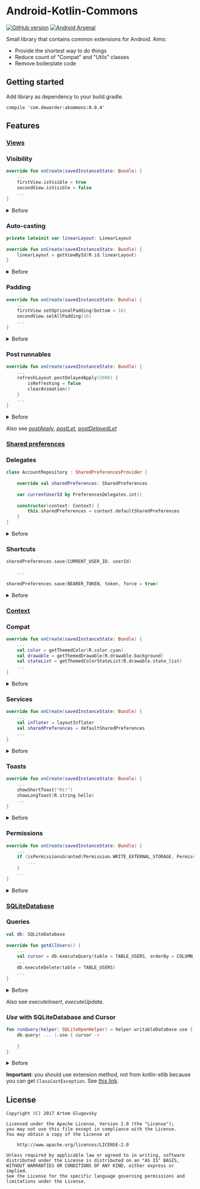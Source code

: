 # Android-Kotlin-Commons

[![GitHub version](https://badge.fury.io/gh/dewarder%2FAndroid-Kotlin-Commons.svg)](https://badge.fury.io/gh/dewarder%2FAndroid-Kotlin-Commons)
[![Android Arsenal](https://img.shields.io/badge/Android%20Arsenal-AndroidKotlinCommons-blue.svg?style=flat)](https://android-arsenal.com/details/1/5343)

Small library that contains common extensions for Android. Aims:
- Provide the shortest way to do things
- Reduce count of "Compat" and "Utils" classes
- Remove boilerplate code

## Getting started

Add library as dependency to your build.gradle.

```
compile 'com.dewarder:akommons:0.0.4'
```

## Features

### [Views](https://github.com/dewarder/Android-Kotlin-Commons/wiki/View)

### Visibility

```kotlin
override fun onCreate(savedInstanceState: Bundle) {
    ...
    firstView.isVisible = true
    secondView.isVisible = false
    ...
}
```
<details> 
  <summary>Before</summary>
  <pre lang="kotlin">
override fun onCreate(savedInstanceState: Bundle) {
    ...
    firstView.visibility = View.VISIBLE
    secondView.visibility = View.GONE
    ...
}
  </pre>
</details>

### Auto-casting

```kotlin
private lateinit var linearLayout: LinearLayout
 
override fun onCreate(savedInstanceState: Bundle) {
    linearLayout = getViewById(R.id.linearLayout)
}
```
<details> 
  <summary>Before</summary>
  <pre lang="kotlin">
private lateinit var linearLayout: LinearLayout
 
override fun onCreate(savedInstanceState: Bundle) {
    linearLayout = findViewById(R.id.linearLayout) as LinearLayout
}
  </pre>
</details>

### Padding

```kotlin
override fun onCreate(savedInstanceState: Bundle) {
    ...
    firstView.setOptionalPadding(bottom = 16)
    secondView.setAllPadding(16)
    ...
}
```

<details> 
  <summary>Before</summary>
  <pre lang="kotlin">
override fun onCreate(savedInstanceState: Bundle) {
    ...
    firstView.setPadding(firstView.paddingLeft, firstView.paddingTop, firstView.paddingRight, 16)
    secondView.setPadding(16, 16, 16, 16)
    ...
}
  </pre>
</details>


### Post runnables

```kotlin
override fun onCreate(savedInstanceState: Bundle) {
    ...
    refreshLayout.postDelayedApply(3000) {
        isRefreshing = false
        clearAnimation()
    }
    ...
}
```
<details> 
  <summary>Before</summary>
  <pre lang="kotlin">
override fun onCreate(savedInstanceState: Bundle) {
    ...
    refreshLayout.postDelayed({
        refreshLayout.isRefreshing = false
        refreshLayout.clearAnimation()
    }, 3000)
    ...
}
  </pre>
</details>

Also see [_postApply_](https://github.com/dewarder/Android-Kotlin-Commons/wiki/View#inline-fun--tpostapplycrossinline-block-t---unit),  [_postLet_](https://github.com/dewarder/Android-Kotlin-Commons/wiki/View#inline-fun--tpostletcrossinline-block-t---unit), [_postDelayedLet_](https://github.com/dewarder/Android-Kotlin-Commons/wiki/View#inline-fun--tpostletcrossinline-block-t---unit)

### [Shared preferences](https://github.com/dewarder/Android-Kotlin-Commons/wiki/Shared-preferences)

### Delegates

```kotlin
class AccountRepository : SharedPreferencesProvider {
 
    override val sharedPreferences: SharedPreferences
 
    var currentUserId by PreferencesDelegates.int()
     
    constructor(context: Context) {
        this.sharedPreferences = context.defaultSharedPreferences
    }
}
```

<details> 
  <summary>Before</summary>
  <pre lang="kotlin">
class AccountRepository {
 
    val sharedPreferences: SharedPreferences
 
    constructor(context: Context) {
        this.sharedPreferences = PreferenceManager.getDefaultSharedPreferences(context)
    }
 
    var currentUserId: Int = 0
        get() = sharedPreferences.getInt(CURRENT_USER_ID, 0)
        set(value) {
            sharedPreferences.edit().putInt(CURRENT_USER_ID, value).apply()
            field = value
        }
     
    companion object {
 
        const val CURRENT_USER_ID = "CURRENT_USER_ID"
    }
}
  </pre>
</details>

### Shortcuts

```kotlin
sharedPreferences.save(CURRENT_USER_ID, userId)
 
    ...
    
sharedPreferences.save(BEARER_TOKEN, token, force = true)
```
<details> 
  <summary>Before</summary>
  <pre lang="kotlin">
sharedPreferences.edit()
    .putInt(CURRENT_USER_ID, userId)
    .apply()
    
  ...
  
sharedPreferences.edit()
    .putString(BEARER_TOKEN, token)
    .commit()
  </pre>
</details>


### [Context](https://github.com/dewarder/Android-Kotlin-Commons/wiki/Context)

### Compat

```kotlin
override fun onCreate(savedInstanceState: Bundle) {
    ...
    val color = getThemedColor(R.color.cyan)
    val drawable = getThemedDrawable(R.drawable.background)
    val stateList = getThemedColorStateList(R.drawable.state_list)
    ...
}
```
<details> 
  <summary>Before</summary>
  <pre lang="kotlin">
override fun onCreate(savedInstanceState: Bundle) {
    ...
    val color = ContextCompat.getColor(this, R.color.cyan)
    val drawable = ContextCompat.getDrawable(this, R.drawable.background)
    val stateList = ContextCompat.getColorStateList(this, R.drawable.state_list)
    ...
}
  </pre>
</details>

### Services

```kotlin
override fun onCreate(savedInstanceState: Bundle) {
    ...
    val inflater = layoutInflater
    val sharedPreferences = defaultSharedPreferences
    ...
}
```
<details> 
  <summary>Before</summary>
  <pre lang="kotlin">
override fun onCreate(savedInstanceState: Bundle) {
    ...
    val inflater = getSystemService(Context.LAYOUT_INFLATER_SERVICE) as LayoutInflater
    val sharedPreferences = PreferenceManager.getDefaultSharedPreferences(this)
    ...
}
  </pre>
</details>

### Toasts

```kotlin
override fun onCreate(savedInstanceState: Bundle) {
    ...
    showShortToast("Hi!")
    showLongToast(R.string.hello)
    ...
}
```
<details> 
  <summary>Before</summary>
  <pre lang="kotlin">
override fun onCreate(savedInstanceState: Bundle) {
    ...
    Toast.makeText(this, "Hi!", Toast.LENGTH_SHORT).show()
    Toast.makeText(this, R.string.hello, Toast.LENGTH_LONG).show()
    ...
}
  </pre>
</details>

### Permissions

```kotlin
override fun onCreate(savedInstanceState: Bundle) {
    ...
    if (isPermissionsGranted(Permission.WRITE_EXTERNAL_STORAGE, Permission.ACCESS_FINE_LOCATION)) {
        ...        
    }
    ...
}
```

<details> 
  <summary>Before</summary>
  <pre lang="kotlin">
override fun onCreate(savedInstanceState: Bundle) {
    ...
    if (ContextCompat.checkSelfPermission(this, Manifest.permission.WRITE_EXTERNAL_STORAGE) == PackageManager.PERMISSION_GRANTED &&
            ContextCompat.checkSelfPermission(this, Manifest.permission.ACCESS_FINE_LOCATION) == PackageManager.PERMISSION_GRANTED) {
        
        ...
        
    }
    ...
}
  </pre>
</details>

### [SQLiteDatabase](https://github.com/dewarder/Android-Kotlin-Commons/wiki/SQLiteDatabase)

### Queries

```kotlin
val db: SQLiteDatabase
 
override fun getAllUsers() {
    ...
    val cursor = db.executeQuery(table = TABLE_USERS, orderBy = COLUMN_NAME)
    ...
    db.executeDelete(table = TABLE_USERS)
    ...
}
```

<details> 
  <summary>Before</summary>
  <pre lang="kotlin">
val db: SQLiteDatabase
 
override fun getAllUsers() {
    ...
    val cursor = db.query(TABLE_USERS, null, null, null, null, null, COLUMN_NAME)
    ...
    db.delete(TABLE_USERS, null, null)
    ...
}
  </pre>
</details>

Also see _executeInsert_, _executeUpdate_.

### _Use_ with SQLiteDatabase and Cursor

```kotlin
fun runQuery(helper: SQLiteOpenHelper) = helper.writableDatabase.use { db ->
    db.query( ... ).use { cursor ->
 
    }
}
```
 <details> 
  <summary>Before</summary>
  <pre lang="kotlin">
fun runQuery(helper: SQLiteOpenHelper) {
    val db = helper.writableDatabase
    val cursor = db.query( ... )
    ...
    cursor.close()
    db.close()
}
  </pre>
</details>

**Important**: you should use extension method, not from kotlin-stlib because you can get `ClassCastException`. See [this link](http://stackoverflow.com/questions/39430179/kotlin-closable-and-sqlitedatabase-on-android).
## License

```
Copyright (C) 2017 Artem Glugovsky

Licensed under the Apache License, Version 2.0 (the "License");
you may not use this file except in compliance with the License.
You may obtain a copy of the License at

    http://www.apache.org/licenses/LICENSE-2.0

Unless required by applicable law or agreed to in writing, software
distributed under the License is distributed on an "AS IS" BASIS,
WITHOUT WARRANTIES OR CONDITIONS OF ANY KIND, either express or implied.
See the License for the specific language governing permissions and
limitations under the License.
```
